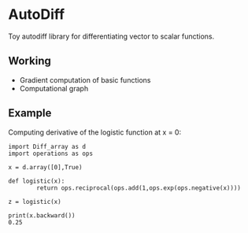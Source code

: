 # AutoDiff
Toy autodiff library for differentiating vector to scalar functions. 
## Working
- Gradient computation of basic functions
- Computational graph 

## Example 
Computing derivative of the logistic function at x = 0:
```
import Diff_array as d
import operations as ops

x = d.array([0],True)

def logistic(x):
        return ops.reciprocal(ops.add(1,ops.exp(ops.negative(x))))
        
z = logistic(x) 

print(x.backward())
0.25
```
